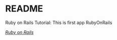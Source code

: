 # README

Ruby on Rails Tutorial: This is first app RubyOnRails

[*Ruby on Rails*](https://rubyonrails.org)
